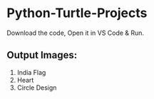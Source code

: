 # Python-Turtle-Projects

Download the code, Open it in VS Code & Run.

## Output Images:

1. India Flag
2. Heart
3. Circle Design
   

